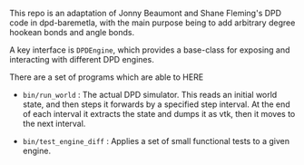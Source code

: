 

This repo is an adaptation of Jonny Beaumont and Shane Fleming's DPD code in
dpd-baremetla, with the main purpose being to add arbitrary degree hookean
bonds and angle bonds. 

A key interface is `DPDEngine`, which provides a base-class for exposing and
interacting with different DPD engines.

There are a set of programs which are able to HERE

- `bin/run_world` : The actual DPD simulator. This reads an initial world state,
   and then steps it forwards by a specified step interval. At the end of each
   interval it extracts the state and dumps it as vtk, then it moves to the next interval.

- `bin/test_engine_diff` : Applies a set of small functional tests to a given engine.